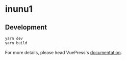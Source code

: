 # inunu1

> 

## Development

```bash
yarn dev
yarn build
```

For more details, please head VuePress's [documentation](https://v1.vuepress.vuejs.org/).

